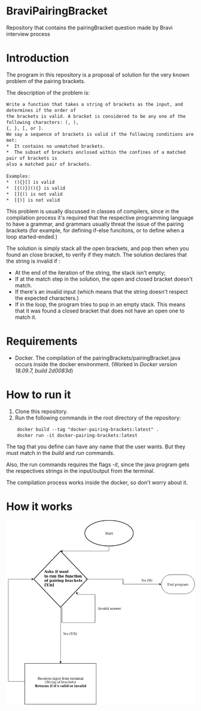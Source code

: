 # BraviPairingBracket
Repository that contains the pairingBracket question made by Bravi interview process


# Introduction
The program in this repository is a proposal of solution for the very known problem of the pairing brackets.

The description of the problem is: 
```
Write a function that takes a string of brackets as the input, and determines if the order of
the brackets is valid. A bracket is considered to be any one of the following characters: (, ),
{, }, [, or ].
We say a sequence of brackets is valid if the following conditions are met:
*  It contains no unmatched brackets.
*  The subset of brackets enclosed within the confines of a matched pair of brackets is
also a matched pair of brackets.

Examples:
*  (){}[] is valid
*  [{()}](){} is valid
*  []{() is not valid
*  [{)] is not valid
```

This problem is usually discussed in classes of compilers, since in the compilation process it's required that the respective programming language to have a grammar, and grammars usually threat the issue of the pairing brackets (for example, for defining if-else funcitons, or to define when a loop started-ended.)

The solution is simply stack all the open brackets, and pop then when you found an close bracket, to verify if they match.
The solution declares that the string is invalid if :
* At the end of the iteration of the string, the stack isn't empty;
* If at the match step in the solution, the open and closed bracket doesn't match. 
* If there's an invalid input (which means that the string doesn't respect the expected characters.)
* If in the loop, the program tries to pop in an empty stack. This means that it was found a closed bracket that does not have an open one to match it.


# Requirements

* Docker. The compilation of the pairingBrackets/pairingBracket.java occurs inside the docker environment. (Worked in *Docker version 18.09.7, build 2d0083d*)

# How to run it

1. Clone this repository.
2. Run the following commands in the root directory of the repository:
```
    docker build --tag "docker-pairing-brackets:latest" .
    docker run -it docker-pairing-brackets:latest
```


The tag that you define can have any name that the user wants. But they must match in the *build* and *run* commands.

Also, the run commands requires the flags *-it*, since the java program gets the respectives strings in the input/output from the terminal.

The compilation process works inside the docker, so don't worry about it.

# How it works

![alt text](https://github.com/pedmeireles/BraviPairingBracket/blob/master/pairBrackets.png "Flow Chart of the execution of the program. ")


